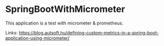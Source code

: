# SpringBootWithMicrometer
This application is a test with micrometer &amp; prometheus.

Links: https://blog.autsoft.hu/defining-custom-metrics-in-a-spring-boot-application-using-micrometer/

